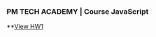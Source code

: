 ### PM TECH ACADEMY | Course JavaScript

**[View HW1](https://itsergeysobolit.github.io/PMTECH/HW1/index.html)